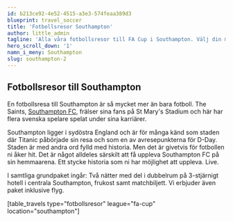 ```yaml
---
id: b213ce92-4e52-4515-a3e3-574feaa389d3
blueprint: travel_soccer
title: 'Fotbollsresor Southampton'
author: little_admin
tagline: 'Alla våra fotbollsresor till FA Cup i Southampton. Välj din match med biljett, hotell & flyg nedan.'
hero_scroll_down: '1'
namn_i_meny: Southampton
slug: southampton-2
---
```

<h2>Fotbollsresor till Southampton</h2>
<p>En fotbollsresa till Southampton är så mycket mer än bara fotboll. The Saints, <a href="http://olka.se/fotbollsresor/fa-cup/southampton/southampton-fc/">Southampton FC</a>, frälser sina fans på St Mary's Stadium och här har flera svenska spelare spelat under sina karriärer.</p>
<p>Southampton ligger i sydöstra England och är för många känd som staden där Titanic påbörjade sin resa och som en av avresepunkterna för D-Day. Staden är med andra ord fylld med historia. Men det är givetvis för fotbollen ni åker hit. Det är något alldeles särskilt att få uppleva Southampton FC på sin hemmaarena. Ett stycke historia som ni har möjlighet att uppleva. Live.</p>
<p>I samtliga grundpaket ingår: Två nätter med del i dubbelrum på 3-stjärnigt hotell i centrala Southampton, frukost samt matchbiljett. Vi erbjuder även paket inklusive flyg.</p>
<p>[table_travels type="fotbollsresor" league="fa-cup" location="southampton"]</p>

